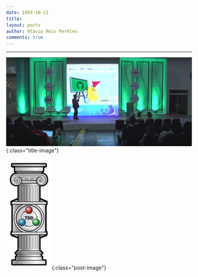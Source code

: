 ```yaml
---
date: 1993-10-21
title: 
layout: posts
author: Otávio Reis Perkles
comments: true
---
```


___

![CampusParty](/assets/images/cpcover.png){:class="title-image"}

![TDD](/assets/images/tdd.png){:class="post-image"}

















